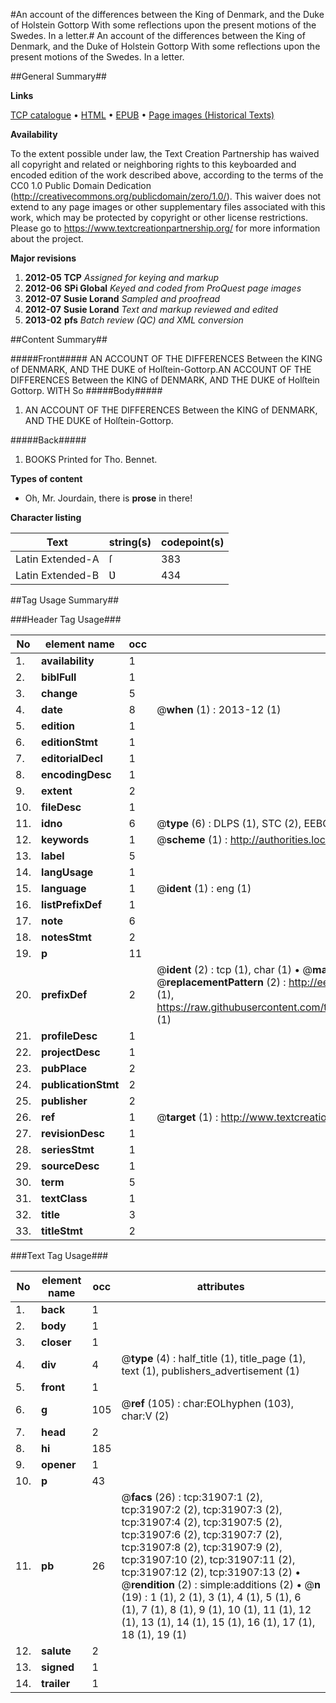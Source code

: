 #An account of the differences between the King of Denmark, and the Duke of Holstein Gottorp With some reflections upon the present motions of the Swedes. In a letter.#
An account of the differences between the King of Denmark, and the Duke of Holstein Gottorp With some reflections upon the present motions of the Swedes. In a letter.

##General Summary##

**Links**

[TCP catalogue](http://www.ota.ox.ac.uk/tcp/)  • 
[HTML](http://tei.it.ox.ac.uk/tcp/Texts-HTML/free/A25/A25086.html)  • 
[EPUB](http://tei.it.ox.ac.uk/tcp/Texts-EPUB/free/A25/A25086.epub) • 
[Page images (Historical Texts)](https://historicaltexts.jisc.ac.uk/eebo-99827487e)

**Availability**

To the extent possible under law, the Text Creation Partnership has waived all copyright and related or neighboring rights to this keyboarded and encoded edition of the work described above, according to the terms of the CC0 1.0 Public Domain Dedication (http://creativecommons.org/publicdomain/zero/1.0/). This waiver does not extend to any page images or other supplementary files associated with this work, which may be protected by copyright or other license restrictions. Please go to https://www.textcreationpartnership.org/ for more information about the project.

**Major revisions**

1. __2012-05__ __TCP__ *Assigned for keying and markup*
1. __2012-06__ __SPi Global__ *Keyed and coded from ProQuest page images*
1. __2012-07__ __Susie Lorand__ *Sampled and proofread*
1. __2012-07__ __Susie Lorand__ *Text and markup reviewed and edited*
1. __2013-02__ __pfs__ *Batch review (QC) and XML conversion*

##Content Summary##

#####Front#####
AN ACCOUNT OF THE DIFFERENCES Between the KING of DENMARK, AND THE DUKE of Holſtein-Gottorp.AN ACCOUNT OF THE DIFFERENCES Between the KING of DENMARK, AND THE DUKE of Holſtein Gottorp. WITH So
#####Body#####

1. AN ACCOUNT OF THE DIFFERENCES Between the KING of DENMARK, AND THE DUKE of Holſtein-Gottorp.

#####Back#####

1. BOOKS Printed for Tho. Bennet.

**Types of content**

  * Oh, Mr. Jourdain, there is **prose** in there!

**Character listing**


|Text|string(s)|codepoint(s)|
|---|---|---|
|Latin Extended-A|ſ|383|
|Latin Extended-B|Ʋ|434|

##Tag Usage Summary##

###Header Tag Usage###

|No|element name|occ|attributes|
|---|---|---|---|
|1.|__availability__|1||
|2.|__biblFull__|1||
|3.|__change__|5||
|4.|__date__|8| @__when__ (1) : 2013-12 (1)|
|5.|__edition__|1||
|6.|__editionStmt__|1||
|7.|__editorialDecl__|1||
|8.|__encodingDesc__|1||
|9.|__extent__|2||
|10.|__fileDesc__|1||
|11.|__idno__|6| @__type__ (6) : DLPS (1), STC (2), EEBO-CITATION (1), PROQUEST (1), VID (1)|
|12.|__keywords__|1| @__scheme__ (1) : http://authorities.loc.gov/ (1)|
|13.|__label__|5||
|14.|__langUsage__|1||
|15.|__language__|1| @__ident__ (1) : eng (1)|
|16.|__listPrefixDef__|1||
|17.|__note__|6||
|18.|__notesStmt__|2||
|19.|__p__|11||
|20.|__prefixDef__|2| @__ident__ (2) : tcp (1), char (1)  •  @__matchPattern__ (2) : ([0-9\-]+):([0-9IVX]+) (1), (.+) (1)  •  @__replacementPattern__ (2) : http://eebo.chadwyck.com/downloadtiff?vid=$1&page=$2 (1), https://raw.githubusercontent.com/textcreationpartnership/Texts/master/tcpchars.xml#$1 (1)|
|21.|__profileDesc__|1||
|22.|__projectDesc__|1||
|23.|__pubPlace__|2||
|24.|__publicationStmt__|2||
|25.|__publisher__|2||
|26.|__ref__|1| @__target__ (1) : http://www.textcreationpartnership.org/docs/. (1)|
|27.|__revisionDesc__|1||
|28.|__seriesStmt__|1||
|29.|__sourceDesc__|1||
|30.|__term__|5||
|31.|__textClass__|1||
|32.|__title__|3||
|33.|__titleStmt__|2||


###Text Tag Usage###

|No|element name|occ|attributes|
|---|---|---|---|
|1.|__back__|1||
|2.|__body__|1||
|3.|__closer__|1||
|4.|__div__|4| @__type__ (4) : half_title (1), title_page (1), text (1), publishers_advertisement (1)|
|5.|__front__|1||
|6.|__g__|105| @__ref__ (105) : char:EOLhyphen (103), char:V (2)|
|7.|__head__|2||
|8.|__hi__|185||
|9.|__opener__|1||
|10.|__p__|43||
|11.|__pb__|26| @__facs__ (26) : tcp:31907:1 (2), tcp:31907:2 (2), tcp:31907:3 (2), tcp:31907:4 (2), tcp:31907:5 (2), tcp:31907:6 (2), tcp:31907:7 (2), tcp:31907:8 (2), tcp:31907:9 (2), tcp:31907:10 (2), tcp:31907:11 (2), tcp:31907:12 (2), tcp:31907:13 (2)  •  @__rendition__ (2) : simple:additions (2)  •  @__n__ (19) : 1 (1), 2 (1), 3 (1), 4 (1), 5 (1), 6 (1), 7 (1), 8 (1), 9 (1), 10 (1), 11 (1), 12 (1), 13 (1), 14 (1), 15 (1), 16 (1), 17 (1), 18 (1), 19 (1)|
|12.|__salute__|2||
|13.|__signed__|1||
|14.|__trailer__|1||
